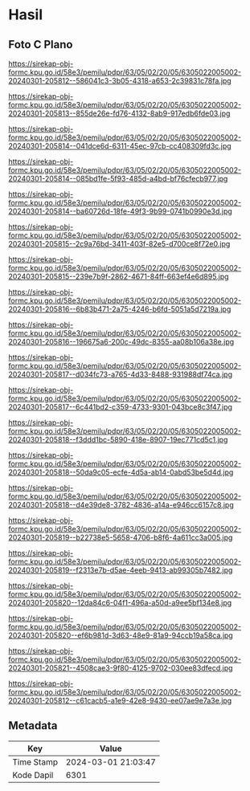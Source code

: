 # Hasil

## Foto C Plano

https://sirekap-obj-formc.kpu.go.id/58e3/pemilu/pdpr/63/05/02/20/05/6305022005002-20240301-205812--586041c3-3b05-4318-a653-2c39831c78fa.jpg

https://sirekap-obj-formc.kpu.go.id/58e3/pemilu/pdpr/63/05/02/20/05/6305022005002-20240301-205813--855de26e-fd76-4132-8ab9-917edb6fde03.jpg

https://sirekap-obj-formc.kpu.go.id/58e3/pemilu/pdpr/63/05/02/20/05/6305022005002-20240301-205814--041dce6d-6311-45ec-97cb-cc408309fd3c.jpg

https://sirekap-obj-formc.kpu.go.id/58e3/pemilu/pdpr/63/05/02/20/05/6305022005002-20240301-205814--085bd1fe-5f93-485d-a4bd-bf76cfecb977.jpg

https://sirekap-obj-formc.kpu.go.id/58e3/pemilu/pdpr/63/05/02/20/05/6305022005002-20240301-205814--ba60726d-18fe-49f3-9b99-0741b0990e3d.jpg

https://sirekap-obj-formc.kpu.go.id/58e3/pemilu/pdpr/63/05/02/20/05/6305022005002-20240301-205815--2c9a76bd-3411-403f-82e5-d700ce8f72e0.jpg

https://sirekap-obj-formc.kpu.go.id/58e3/pemilu/pdpr/63/05/02/20/05/6305022005002-20240301-205815--239e7b9f-2862-4671-84ff-663ef4e6d895.jpg

https://sirekap-obj-formc.kpu.go.id/58e3/pemilu/pdpr/63/05/02/20/05/6305022005002-20240301-205816--6b83b471-2a75-4246-b6fd-5051a5d7219a.jpg

https://sirekap-obj-formc.kpu.go.id/58e3/pemilu/pdpr/63/05/02/20/05/6305022005002-20240301-205816--196675a6-200c-49dc-8355-aa08b106a38e.jpg

https://sirekap-obj-formc.kpu.go.id/58e3/pemilu/pdpr/63/05/02/20/05/6305022005002-20240301-205817--d034fc73-a765-4d33-8488-931988df74ca.jpg

https://sirekap-obj-formc.kpu.go.id/58e3/pemilu/pdpr/63/05/02/20/05/6305022005002-20240301-205817--6c441bd2-c359-4733-9301-043bce8c3f47.jpg

https://sirekap-obj-formc.kpu.go.id/58e3/pemilu/pdpr/63/05/02/20/05/6305022005002-20240301-205818--f3ddd1bc-5890-418e-8907-19ec771cd5c1.jpg

https://sirekap-obj-formc.kpu.go.id/58e3/pemilu/pdpr/63/05/02/20/05/6305022005002-20240301-205818--50da9c05-ecfe-4d5a-ab14-0abd53be5d4d.jpg

https://sirekap-obj-formc.kpu.go.id/58e3/pemilu/pdpr/63/05/02/20/05/6305022005002-20240301-205818--d4e39de8-3782-4836-a14a-e946cc6157c8.jpg

https://sirekap-obj-formc.kpu.go.id/58e3/pemilu/pdpr/63/05/02/20/05/6305022005002-20240301-205819--b22738e5-5658-4706-b8f6-4a611cc3a005.jpg

https://sirekap-obj-formc.kpu.go.id/58e3/pemilu/pdpr/63/05/02/20/05/6305022005002-20240301-205819--f2313e7b-d5ae-4eeb-9413-ab99305b7482.jpg

https://sirekap-obj-formc.kpu.go.id/58e3/pemilu/pdpr/63/05/02/20/05/6305022005002-20240301-205820--12da84c6-04f1-496a-a50d-a9ee5bf134e8.jpg

https://sirekap-obj-formc.kpu.go.id/58e3/pemilu/pdpr/63/05/02/20/05/6305022005002-20240301-205820--ef6b981d-3d63-48e9-81a9-94ccb19a58ca.jpg

https://sirekap-obj-formc.kpu.go.id/58e3/pemilu/pdpr/63/05/02/20/05/6305022005002-20240301-205821--4508cae3-9f80-4125-9702-030ee83dfecd.jpg

https://sirekap-obj-formc.kpu.go.id/58e3/pemilu/pdpr/63/05/02/20/05/6305022005002-20240301-205812--c61cacb5-a1e9-42e8-9430-ee07ae9e7a3e.jpg


## Metadata

| Key        | Value               |
| ---------- | ------------------- |
| Time Stamp | 2024-03-01 21:03:47 |
| Kode Dapil | 6301                |



